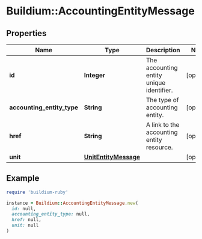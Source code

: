 # Buildium::AccountingEntityMessage

## Properties

| Name | Type | Description | Notes |
| ---- | ---- | ----------- | ----- |
| **id** | **Integer** | The accounting entity unique identifier. | [optional] |
| **accounting_entity_type** | **String** | The type of accounting entity. | [optional] |
| **href** | **String** | A link to the accounting entity resource. | [optional] |
| **unit** | [**UnitEntityMessage**](UnitEntityMessage.md) |  | [optional] |

## Example

```ruby
require 'buildium-ruby'

instance = Buildium::AccountingEntityMessage.new(
  id: null,
  accounting_entity_type: null,
  href: null,
  unit: null
)
```

